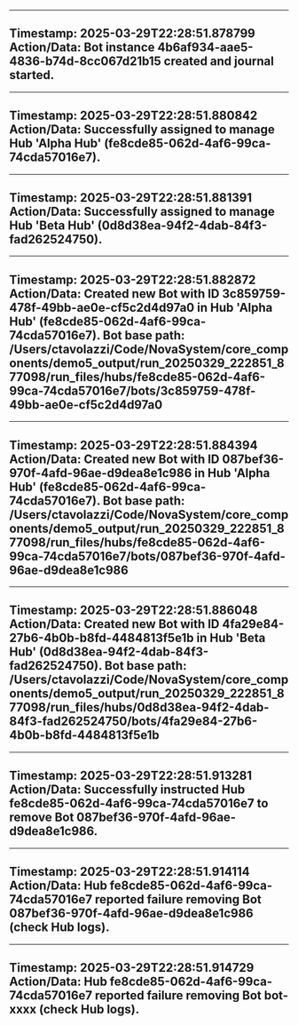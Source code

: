 
---
**Timestamp:** 2025-03-29T22:28:51.878799
**Action/Data:**
Bot instance 4b6af934-aae5-4836-b74d-8cc067d21b15 created and journal started.
---

---
**Timestamp:** 2025-03-29T22:28:51.880842
**Action/Data:**
Successfully assigned to manage Hub 'Alpha Hub' (fe8cde85-062d-4af6-99ca-74cda57016e7).
---

---
**Timestamp:** 2025-03-29T22:28:51.881391
**Action/Data:**
Successfully assigned to manage Hub 'Beta Hub' (0d8d38ea-94f2-4dab-84f3-fad262524750).
---

---
**Timestamp:** 2025-03-29T22:28:51.882872
**Action/Data:**
Created new Bot with ID 3c859759-478f-49bb-ae0e-cf5c2d4d97a0 in Hub 'Alpha Hub' (fe8cde85-062d-4af6-99ca-74cda57016e7). Bot base path: /Users/ctavolazzi/Code/NovaSystem/core_components/demo5_output/run_20250329_222851_877098/run_files/hubs/fe8cde85-062d-4af6-99ca-74cda57016e7/bots/3c859759-478f-49bb-ae0e-cf5c2d4d97a0
---

---
**Timestamp:** 2025-03-29T22:28:51.884394
**Action/Data:**
Created new Bot with ID 087bef36-970f-4afd-96ae-d9dea8e1c986 in Hub 'Alpha Hub' (fe8cde85-062d-4af6-99ca-74cda57016e7). Bot base path: /Users/ctavolazzi/Code/NovaSystem/core_components/demo5_output/run_20250329_222851_877098/run_files/hubs/fe8cde85-062d-4af6-99ca-74cda57016e7/bots/087bef36-970f-4afd-96ae-d9dea8e1c986
---

---
**Timestamp:** 2025-03-29T22:28:51.886048
**Action/Data:**
Created new Bot with ID 4fa29e84-27b6-4b0b-b8fd-4484813f5e1b in Hub 'Beta Hub' (0d8d38ea-94f2-4dab-84f3-fad262524750). Bot base path: /Users/ctavolazzi/Code/NovaSystem/core_components/demo5_output/run_20250329_222851_877098/run_files/hubs/0d8d38ea-94f2-4dab-84f3-fad262524750/bots/4fa29e84-27b6-4b0b-b8fd-4484813f5e1b
---

---
**Timestamp:** 2025-03-29T22:28:51.913281
**Action/Data:**
Successfully instructed Hub fe8cde85-062d-4af6-99ca-74cda57016e7 to remove Bot 087bef36-970f-4afd-96ae-d9dea8e1c986.
---

---
**Timestamp:** 2025-03-29T22:28:51.914114
**Action/Data:**
Hub fe8cde85-062d-4af6-99ca-74cda57016e7 reported failure removing Bot 087bef36-970f-4afd-96ae-d9dea8e1c986 (check Hub logs).
---

---
**Timestamp:** 2025-03-29T22:28:51.914729
**Action/Data:**
Hub fe8cde85-062d-4af6-99ca-74cda57016e7 reported failure removing Bot bot-xxxx (check Hub logs).
---

